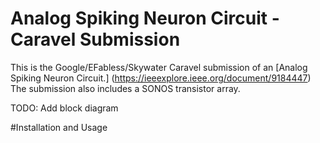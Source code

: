 # Analog Spiking Neuron Circuit - Caravel Submission

This is the Google/EFabless/Skywater Caravel submission of an [Analog Spiking Neuron Circuit.] (https://ieeexplore.ieee.org/document/9184447) The submission also includes a SONOS transistor array. 

TODO: Add block diagram

[comment]: <> (<p align=”center”>)
[comment]: <> (<img src="/doc/ciic_harness.png" width="75%" height="75%"> )
[comment]: <> (</p>)

#Installation and Usage

